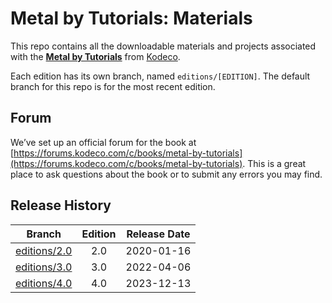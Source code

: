 # Metal by Tutorials: Materials

This repo contains all the downloadable materials and projects associated with the **[Metal by Tutorials](https://www.kodeco.com/books/metal-by-tutorials)** from [Kodeco](https://www.kodeco.com).

Each edition has its own branch, named `editions/[EDITION]`. The default branch for this repo is for the most recent edition.

## Forum

We’ve set up an official forum for the book at [https://forums.kodeco.com/c/books/metal-by-tutorials](https://forums.kodeco.com/c/books/metal-by-tutorials). This is a great place to ask questions about the book or to submit any errors you may find.


## Release History

| Branch                                                                           | Edition | Release Date |
| -------------------------------------------------------------------------------- |:-------:|:------------:|
| [editions/2.0](https://github.com/kodecocodes/met-materials/tree/editions/2.0) | 2.0     | 2020-01-16   |
| [editions/3.0](https://github.com/kodecocodes/met-materials/tree/editions/3.0) | 3.0     | 2022-04-06   |
| [editions/4.0](https://github.com/kodecocodes/met-materials/tree/editions/4.0) | 4.0     | 2023-12-13   |
